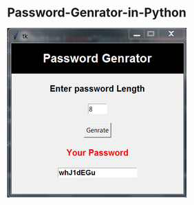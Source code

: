 # Password-Genrator-in-Python
![Password Genrator Image](https://github.com/satyam8484/Password-Genrator-in-Python/blob/master/Capture.PNG)
